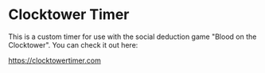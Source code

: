 # Clocktower Timer

This is a custom timer for use with the social deduction game "Blood on the Clocktower". You can check it out here:

https://clocktowertimer.com
